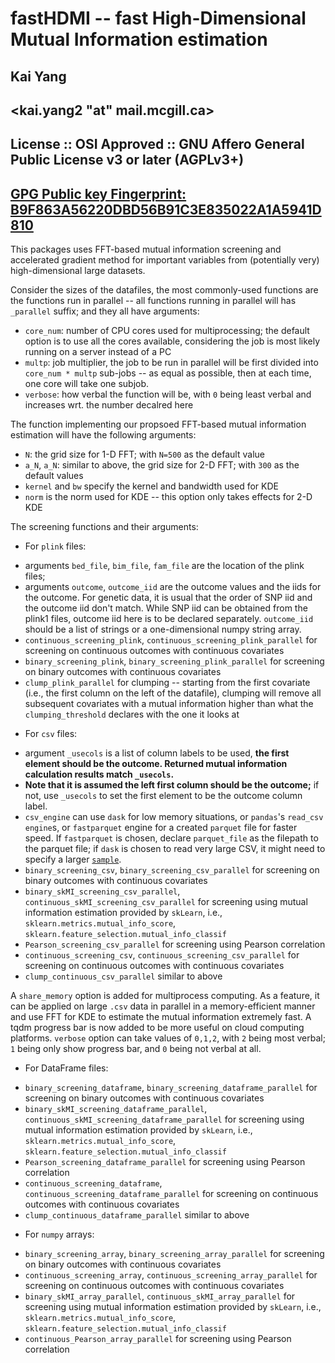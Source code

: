 # fastHDMI -- fast High-Dimensional Mutual Information estimation
## Kai Yang
## <kai.yang2 "at" mail.mcgill.ca>
## License :: OSI Approved :: GNU Affero General Public License v3 or later (AGPLv3+)
## [GPG Public key Fingerprint: B9F863A56220DBD56B91C3E835022A1A5941D810](https://keys.openpgp.org/vks/v1/by-fingerprint/B9F863A56220DBD56B91C3E835022A1A5941D810)

This packages uses FFT-based mutual information screening and accelerated gradient method for important variables from (potentially very) high-dimensional large datasets.

Consider the sizes of the datafiles, the most commonly-used functions are the functions run in parallel -- all functions running in parallel will has `_parallel` suffix; and they all have arguments: 
- `core_num`: number of CPU cores used for multiprocessing; the default option is to use all the cores available, considering the job is most likely running on a server instead of a PC 
- `multp`: job multiplier, the job to be run in parallel will be first divided into `core_num * multp` sub-jobs -- as equal as possible, then at each time, one core will take one subjob.
- `verbose`: how verbal the function will be, with `0` being least verbal and increases wrt. the number decalred here

The function implementing our propsoed FFT-based mutual information estimation will have the following arguments:
- `N`: the grid size for 1-D FFT; with `N=500` as the default value
- `a_N`, `a_N`: similar to above, the grid size for 2-D FFT; with `300` as the default values 
- `kernel` and `bw` specify the kernel and bandwidth used for KDE
- `norm` is the norm used for KDE -- this option only takes effects for 2-D KDE

The screening functions and their arguments: 

- For `plink` files:
* arguments `bed_file`, `bim_file`, `fam_file` are the location of the plink files;
* arguments `outcome`, `outcome_iid` are the outcome values and the iids for the outcome. For genetic data, it is usual that the order of SNP iid and the outcome iid don't match. While SNP iid can be obtained from the plink1 files, outcome iid here is to be declared separately. `outcome_iid` should be a list of strings or a one-dimensional numpy string array.
* `continuous_screening_plink`, `continuous_screening_plink_parallel` for screening on continuous outcomes with continuous covariates  
* `binary_screening_plink`, `binary_screening_plink_parallel` for screening on binary outcomes with continuous covariates
* `clump_plink_parallel` for clumping -- starting from the first covariate (i.e., the first column on the left of the datafile), clumping will remove all subsequent covariates with a mutual information higher than what the `clumping_threshold` declares with the one it looks at

- For `csv` files: 
* argument `_usecols` is a list of column labels to be used, **the first element should be the outcome. Returned mutual information calculation results match `_usecols`.**
* **Note that it is assumed the left first column should be the outcome;** if not, use `_usecols` to set the first element to be the outcome column label. 
* `csv_engine` can use `dask` for low memory situations, or `pandas`'s `read_csv` `engine`s, or `fastparquet` engine for a created `parquet` file for faster speed. If `fastparquet` is chosen, declare `parquet_file` as the filepath to the parquet file; if `dask` is chosen to read very large CSV, it might need to specify a larger [`sample`](https://docs.dask.org/en/stable/generated/dask.dataframe.read_csv.html).
* `binary_screening_csv`, `binary_screening_csv_parallel` for screening on binary outcomes with continuous covariates  
* `binary_skMI_screening_csv_parallel`, `continuous_skMI_screening_csv_parallel` for screening using mutual information estimation provided by `skLearn`, i.e., `sklearn.metrics.mutual_info_score`, `sklearn.feature_selection.mutual_info_classif`
* `Pearson_screening_csv_parallel` for screening using Pearson correlation 
* `continuous_screening_csv`, `continuous_screening_csv_parallel`  for screening on continuous outcomes with continuous covariates  
* `clump_continuous_csv_parallel` similar to above 

A `share_memory` option is added for multiprocess computing. As a feature, it can be applied on large `.csv` data in parallel in a memory-efficient manner and use FFT for KDE to estimate the mutual information extremely fast. A tqdm progress bar is now added to be more useful on cloud computing platforms. `verbose` option can take values of `0,1,2`, with `2` being most verbal; `1` being only show progress bar, and `0` being not verbal at all.

- For DataFrame files:
* `binary_screening_dataframe`, `binary_screening_dataframe_parallel` for screening on binary outcomes with continuous covariates  
* `binary_skMI_screening_dataframe_parallel`, `continuous_skMI_screening_dataframe_parallel` for screening using mutual information estimation provided by `skLearn`, i.e., `sklearn.metrics.mutual_info_score`, `sklearn.feature_selection.mutual_info_classif`
* `Pearson_screening_dataframe_parallel`  for screening using Pearson correlation 
* `continuous_screening_dataframe`, `continuous_screening_dataframe_parallel` for screening on continuous outcomes with continuous covariates  
* `clump_continuous_dataframe_parallel` similar to above 

- For `numpy` arrays:
* `binary_screening_array`, `binary_screening_array_parallel` for screening on binary outcomes with continuous covariates  
* `continuous_screening_array`, `continuous_screening_array_parallel` for screening on continuous outcomes with continuous covariates  
* `binary_skMI_array_parallel`, `continuous_skMI_array_parallel` for screening using mutual information estimation provided by `skLearn`, i.e., `sklearn.metrics.mutual_info_score`, `sklearn.feature_selection.mutual_info_classif`
* `continuous_Pearson_array_parallel`  for screening using Pearson correlation 




<!-- - `UAG_LM_SCAD_MCP`, `UAG_logistic_SCAD_MCP`: these functions find a local minizer for the SCAD/MCP penalized linear models/logistic models. The arguments are:
  * `design_matrix`: the design matrix input, should be a two-dimensional numpy array;
  * `outcome`: the outcome, should be one dimensional numpy array, continuous for linear model, binary for logistic model;
  * `beta_0`: starting value; optional, if not declared, it will be calculated based on the Gauss-Markov theory estimators of $\beta$;
  * `tol`: tolerance parameter; the tolerance parameter is set to be the uniform norm of two iterations;
  * `maxit`: maximum number of iteratios allowed;
  * `_lambda`: _lambda value;
  * `penalty`: could be `"SCAD"` or `"MCP"`;
  * `a=3.7`, `gamma=2`: `a` for SCAD and `gamma` for MCP; it is recommended for `a` to be set as $3.7$;
  * `L_convex`: the L-smoothness constant for the convex component, if not declared, it will be calculated by itself
  * `add_intercept_column`: boolean, should the fucntion add an intercept column?

- `solution_path_LM`, `solution_path_logistic`: calculate the solution path for linear/logistic models; the only difference from above is that `lambda_` is now a one-dimensional numpy array for the values of $\lambda$ to be used.

- `UAG_LM_SCAD_MCP_strongrule`, `UAG_logistic_SCAD_MCP_strongrule` work just like `UAG_LM_SCAD_MCP`, `UAG_logistic_SCAD_MCP` -- except they use strong rule to screening out many covariates before carrying out the optimization step. Same for `solution_path_LM_strongrule` and `solution_path_logistic_strongrule`. Strong rule increases the computational speed dramatically.

- `SNP_UAG_LM_SCAD_MCP` and `SNP_UAG_logistic_SCAD_MCP` work similar to `UAG_LM_SCAD_MCP` and `UAG_logistic_SCAD_MCP`; and `SNP_solution_path_LM` and `SNP_solution_path_logistic` work similar to `solution_path_LM`, `solution_path_logistic` -- except that it takes plink1 files so it will be more memory-efficient. Since PCA adjustment is usually used to adjust for population structure, PCA can be given for `pca` as a 2-d array -- each column should be one principal component. The pca version is `SNP_UAG_LM_SCAD_MCP_PCA` and `SNP_UAG_logistic_SCAD_MCP_PCA`. -->
